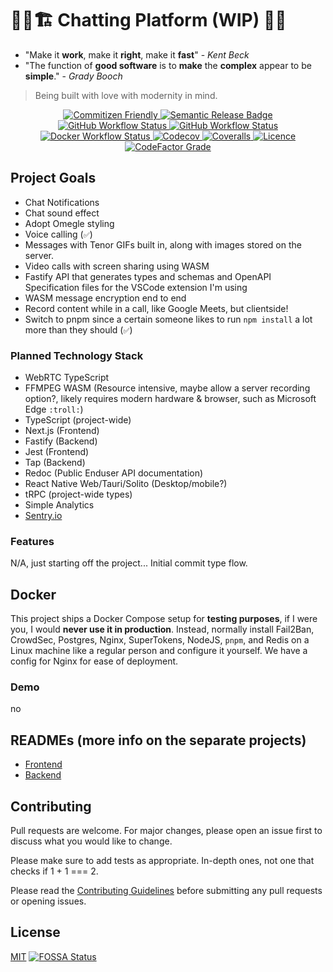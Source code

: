 # 👷‍♂️🏗️ Chatting Platform (WIP) 🚧👷

- "Make it **work**, make it **right**, make it **fast**" - *Kent Beck*
- "The function of **good software** is to **make** the **complex** appear to be **simple**." - *Grady Booch*

> Being built with love with modernity in mind.

<p align="center">
  </a>
  <a aria-label="Commitizen" href="https://commitizen.github.io/cz-cli/">
    <img alt="Commitizen Friendly" src="https://img.shields.io/badge/commitizen-friendly-brightgreen.svg?style=for-the-badge">
  </a>
  <a aria-label="Semantic Release" href="https://github.com/semantic-release/semantic-release">
    <img alt="Semantic Release Badge" src="https://img.shields.io/badge/%20%20%F0%9F%93%A6%F0%9F%9A%80-semantic--release-e10079.svg?style=for-the-badge">
    <a aria-label="Frontend Build Status" href="https://github.com/BrycensRanch/Chatting-Platform/actions?query=workflow%3ci-frontend.yml">
      <img alt="GitHub Workflow Status" src="https://img.shields.io/github/actions/workflow/status/BrycensRanch/Chatting-Platform/ci-frontend.yml?label=FRONTEND&logo=github&style=for-the-badge">
    </a>
    <a aria-label="Backend Build Status" href="https://github.com/BrycensRanch/Chatting-Platform/actions?query=workflow%3ci-backend.yml">
      <img alt="GitHub Workflow Status" src="https://img.shields.io/github/actions/workflow/status/BrycensRanch/Chatting-Platform/ci-backend.yml?label=BACKEND&logo=github&style=for-the-badge">
    </a>
    <a aria-label="Docker Build Status" href="https://github.com/BrycensRanch/Chatting-Platform/actions?query=workflow%3ci-docker.yml">
      <img alt="Docker Workflow Status" src="https://img.shields.io/github/actions/workflow/status/BrycensRanch/Chatting-Platform/ci-docker.yml?label=Docker&logo=github&style=for-the-badge">
    </a>
    <a aria-label="Frontend Code Coverage" href="https://github.com/BrycensRanch/Chatting-Platform/actions?query=workflow%3ci-frontend.yml">
      <img alt="Codecov" src="https://img.shields.io/codecov/c/github/BrycensRanch/Chatting-Platform?flag=unittests&label=FRONTEND%20COVERAGE&logo=codecov&style=for-the-badge">
    </a>
    <a aria-label="Backend Code Coverage" href="https://github.com/BrycensRanch/Chatting-Platform/actions?query=workflow%3ci-backend.yml">
      <img alt="Coveralls" src="https://img.shields.io/coverallsCoverage/github/BrycensRanch/Chatting-Platform?label=BACKEND%20UNIT%20tests%20COVERAGE&style=for-the-badge">
    </a>
    <a aria-label="Licence" href="https://github.com/BrycensRanch/Chatting-Platform/blob/master/LICENSE">
      <img alt="Licence" src="https://img.shields.io/github/license/BrycensRanch/Chatting-Platform?style=for-the-badge&labelColor=000000" />
    </a>
    <a aria-label="CodeFactor Grade" href="https://www.codefactor.io/repository/github/brycensranch/chatting-platform">
      <img alt="CodeFactor Grade" src="https://img.shields.io/codefactor/grade/github/BrycensRanch/Chatting-Platform?style=for-the-badge" />
    </a>
</p>

## Project Goals

- Chat Notifications
- Chat sound effect
- Adopt Omegle styling 
- Voice calling (`✅`)
- Messages with Tenor GIFs built in, along with images stored on the server.
- Video calls with screen sharing using WASM
- Fastify API that generates types and schemas and OpenAPI Specification files for the VSCode extension I'm using
- WASM message encryption end to end
- Record content while in a call, like Google Meets, but clientside!
- Switch to pnpm since a certain someone likes to run `npm install` a lot more than they should (`✅`)

### Planned Technology Stack

- WebRTC TypeScript
- FFMPEG WASM (Resource intensive, maybe allow a server recording option?, likely requires modern hardware & browser, such as Microsoft Edge `:troll:`)
- TypeScript (project-wide)
- Next.js (Frontend)
- Fastify (Backend)
- Jest (Frontend)
- Tap (Backend)
- Redoc (Public Enduser API documentation)
- React Native Web/Tauri/Solito (Desktop/mobile?)
- tRPC (project-wide types)
- Simple Analytics
- [Sentry.io](https://sentry.io)

### Features

N/A, just starting off the project... Initial commit type flow.

## Docker

This project ships a Docker Compose setup for **testing purposes**, if I were you, I would **never use it in production**. Instead, normally install Fail2Ban, CrowdSec, Postgres, Nginx, SuperTokens, NodeJS, `pnpm`, and Redis on a Linux machine like a regular person and configure it yourself. We have a config for Nginx for ease of deployment.

### Demo

no

## READMEs (more info on the separate projects)

- [Frontend](./frontend/README.md)
- [Backend](./backend/README.md)

## Contributing

Pull requests are welcome. For major changes, please open an issue first
to discuss what you would like to change.

Please make sure to add tests as appropriate. In-depth ones, not one that checks if 1 + 1 === 2.

Please read the [Contributing Guidelines](CONTRIBUTING.md) before submitting any pull requests or opening issues.

## License

[MIT](./LICENSE)
[![FOSSA Status](https://app.fossa.com/api/projects/git%2Bgithub.com%2FBrycensRanch%2FChatting-Platform.svg?type=large)](https://app.fossa.com/projects/git%2Bgithub.com%2FBrycensRanch%2FChatting-Platform?ref=badge_large)
